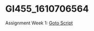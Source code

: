 # GI455_1610706564

Assignment Week 1: 
    [Goto Script](https://github.com/noney1412/GI455_1610706564/blob/main/GI455_Project/Assets/AssignmentOne.cs)
